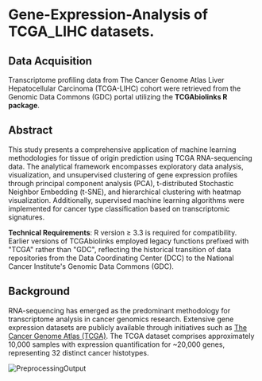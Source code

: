 # Gene-Expression-Analysis of TCGA_LIHC datasets.

## Data Acquisition
Transcriptome profiling data from The Cancer Genome Atlas Liver Hepatocellular Carcinoma (TCGA-LIHC) cohort were retrieved from the Genomic Data Commons (GDC) portal utilizing the **TCGAbiolinks R package**.

## Abstract
This study presents a comprehensive application of machine learning methodologies for tissue of origin prediction using TCGA RNA-sequencing data. The analytical framework encompasses exploratory data analysis, visualization, and unsupervised clustering of gene expression profiles through principal component analysis (PCA), t-distributed Stochastic Neighbor Embedding (t-SNE), and hierarchical clustering with heatmap visualization. Additionally, supervised machine learning algorithms were implemented for cancer type classification based on transcriptomic signatures.

**Technical Requirements**: R version ≥ 3.3 is required for compatibility. Earlier versions of TCGAbiolinks employed legacy functions prefixed with "TCGA" rather than "GDC", reflecting the historical transition of data repositories from the Data Coordinating Center (DCC) to the National Cancer Institute's Genomic Data Commons (GDC).

## Background
RNA-sequencing has emerged as the predominant methodology for transcriptome analysis in cancer genomics research. Extensive gene expression datasets are publicly available through initiatives such as [The Cancer Genome Atlas (TCGA)](https://www.cancer.gov/about-nci/organization/ccg/research/structural-genomics/tcga). The TCGA dataset comprises approximately 10,000 samples with expression quantification for ~20,000 genes, representing 32 distinct cancer histotypes.




![PreprocessingOutput](https://github.com/arunmhh/arunmhh/raw/main/visuals/PreprocessingOutput.png)
